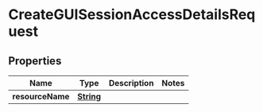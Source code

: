 

# CreateGUISessionAccessDetailsRequest


## Properties

| Name | Type | Description | Notes |
|------------ | ------------- | ------------- | -------------|
|**resourceName** | [**String**](String.md) |  |  |



